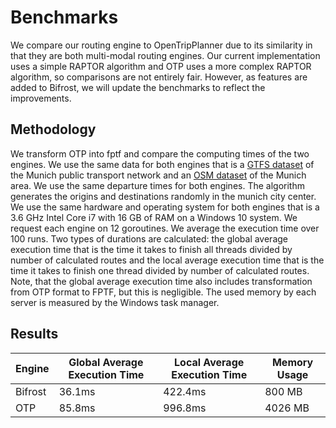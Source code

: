 # Benchmarks

We compare our routing engine to OpenTripPlanner due to its similarity in that they are both multi-modal routing
engines.
Our current implementation uses a simple RAPTOR algorithm and OTP uses a more complex RAPTOR algorithm, so comparisons
are not
entirely fair. However, as features are added to Bifrost, we will update the benchmarks to reflect the improvements.

## Methodology

We transform OTP into fptf and compare the computing times of the two engines. We use the same data for both engines
that is
a [GTFS dataset](https://www.mvg.de/services/fahrgastservice/fahrplandaten.html) of the Munich public transport network
and an
[OSM dataset](https://download.geofabrik.de/europe/germany/bayern/oberbayern.html) of the Munich area. We use the same
departure times for both engines. The algorithm generates the origins and destinations randomly in the
munich city center. We use the same hardware and operating
system for both engines that is a 3.6 GHz Intel Core i7 with 16 GB of RAM on a Windows 10 system. We request each
engine
on 12 goroutines. We average the execution time over 100 runs. Two types of durations are calculated: the global average
execution time that is the time it takes to finish all threads divided by number of calculated routes and the local
average execution time that is the time it takes to finish one thread divided by number of calculated routes. Note, that
the global average execution time also includes transformation from OTP format to FPTF, but this is negligible. The used
memory by each server is measured by the Windows task manager.   

## Results

| Engine  | Global Average Execution Time | Local Average Execution Time | Memory Usage |
|---------|-------------------------------|------------------------------|--------------|
| Bifrost | 36.1ms                        | 422.4ms                      | 800 MB       |
| OTP     | 85.8ms                        | 996.8ms                      | 4026 MB      |